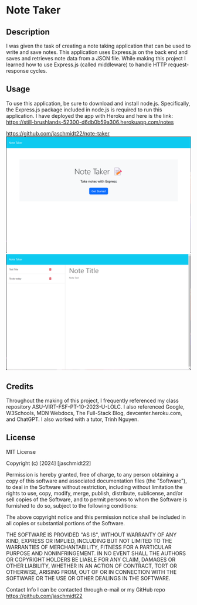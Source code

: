 # Note Taker

## Description

I was given the task of creating a note taking application that can be used to write and save notes. This application uses Express.js on the back end and saves and retrieves note data from a JSON file. While making this project I learned how to use Express.js (called middleware) to handle HTTP request-response cycles.

## Usage

To use this application, be sure to download and install node.js. Specifically, the Express.js package included in node.js is required to run this application. I have deployed the app with Heroku and here is the link:
https://still-brushlands-52300-d6db0b59a306.herokuapp.com/notes

https://github.com/jaschmidt22/note-taker
![Alt text](<Screenshot 2024-01-15 195821.png>)
![Alt text](<Screenshot 2024-01-15 195701.png>)

## Credits

Throughout the making of this project, I frequently referenced my class repository ASU-VIRT-FSF-PT-10-2023-U-LOLC. I also referenced Google, W3Schools, MDN Webdocs, The Full-Stack Blog, devcenter.heroku.com, and ChatGPT. I also worked with a tutor, Trinh Nguyen.

## License

MIT License

Copyright (c) [2024] [jaschmidt22]

Permission is hereby granted, free of charge, to any person obtaining a copy of this software and associated documentation files (the "Software"), to deal in the Software without restriction, including without limitation the rights to use, copy, modify, merge, publish, distribute, sublicense, and/or sell copies of the Software, and to permit persons to whom the Software is furnished to do so, subject to the following conditions:

The above copyright notice and this permission notice shall be included in all copies or substantial portions of the Software.

THE SOFTWARE IS PROVIDED "AS IS", WITHOUT WARRANTY OF ANY KIND, EXPRESS OR IMPLIED, INCLUDING BUT NOT LIMITED TO THE WARRANTIES OF MERCHANTABILITY, FITNESS FOR A PARTICULAR PURPOSE AND NONINFRINGEMENT. IN NO EVENT SHALL THE AUTHORS OR COPYRIGHT HOLDERS BE LIABLE FOR ANY CLAIM, DAMAGES OR OTHER LIABILITY, WHETHER IN AN ACTION OF CONTRACT, TORT OR OTHERWISE, ARISING FROM, OUT OF OR IN CONNECTION WITH THE SOFTWARE OR THE USE OR OTHER DEALINGS IN THE SOFTWARE.

Contact Info
I can be contacted through e-mail or my GitHub repo https://github.com/jaschmidt22
